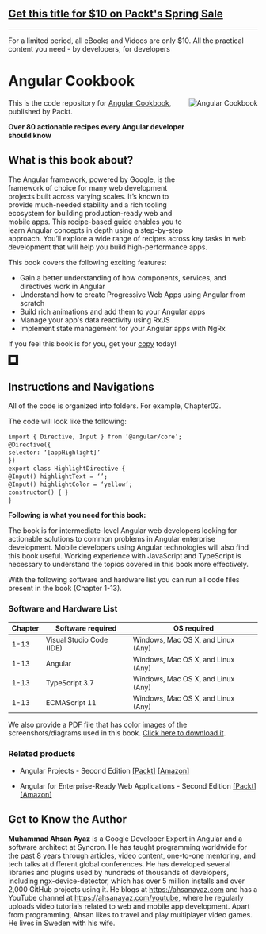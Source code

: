 ## [Get this title for $10 on Packt's Spring Sale](https://www.packt.com/B15150?utm_source=github&utm_medium=packt-github-repo&utm_campaign=spring_10_dollar_2022)
-----
For a limited period, all eBooks and Videos are only $10. All the practical content you need \- by developers, for developers

# Angular Cookbook

<a href="https://www.packtpub.com/product/angular-cookbook/9781838989439?utm_source=github&utm_medium=repository&utm_campaign=9781838989439"><img src="https://static.packt-cdn.com/products/9781838989439/cover/smaller" alt="Angular Cookbook" height="256px" align="right"></a>

This is the code repository for [Angular Cookbook](https://www.packtpub.com/product/angular-cookbook/9781838989439?utm_source=github&utm_medium=repository&utm_campaign=9781838989439), published by Packt.

**Over 80 actionable recipes every Angular developer should know**

## What is this book about?

The Angular framework, powered by Google, is the framework of choice for many web development projects built across varying scales. It’s known to provide much-needed stability and a rich tooling ecosystem for building production-ready web and mobile apps. This recipe-based guide enables you to learn Angular concepts in depth using a step-by-step approach. You’ll explore a wide range of recipes across key tasks in web development that will help you build high-performance apps.

This book covers the following exciting features: 
* Gain a better understanding of how components, services, and directives work in Angular
* Understand how to create Progressive Web Apps using Angular from scratch
* Build rich animations and add them to your Angular apps
* Manage your app's data reactivity using RxJS
* Implement state management for your Angular apps with NgRx

If you feel this book is for you, get your [copy](https://www.amazon.com/dp/1838989439) today!

<a href="https://www.packtpub.com/?utm_source=github&utm_medium=banner&utm_campaign=GitHubBanner"><img src="https://raw.githubusercontent.com/PacktPublishing/GitHub/master/GitHub.png" 
alt="https://www.packtpub.com/" border="5" /></a>


## Instructions and Navigations
All of the code is organized into folders. For example, Chapter02.

The code will look like the following:
```
import { Directive, Input } from ‘@angular/core’;
@Directive({
selector: ‘[appHighlight]’
})
export class HighlightDirective {
@Input() highlightText = ‘’;
@Input() highlightColor = ‘yellow’;
constructor() { }
}
```

**Following is what you need for this book:**

The book is for intermediate-level Angular web developers looking for actionable solutions to common problems in Angular enterprise development. Mobile developers using Angular technologies will also find this book useful. Working experience with JavaScript and TypeScript is necessary to understand the topics covered in this book more effectively.

With the following software and hardware list you can run all code files present in the book (Chapter 1-13).

### Software and Hardware List

| Chapter  | Software required                   | OS required                        |
| -------- | ------------------------------------| -----------------------------------|
| 1-13     | Visual Studio Code (IDE)            | Windows, Mac OS X, and Linux (Any) |
| 1-13     | Angular                             | Windows, Mac OS X, and Linux (Any) |
| 1-13     | TypeScript 3.7                      | Windows, Mac OS X, and Linux (Any) |
| 1-13     | ECMAScript 11                       | Windows, Mac OS X, and Linux (Any) |



We also provide a PDF file that has color images of the screenshots/diagrams used in this book. [Click here to download it](https://static.packt-cdn.com/downloads/9781838989439_ColorImages.pdf).


### Related products <Other books you may enjoy>
* Angular Projects - Second Edition [[Packt]](https://www.packtpub.com/product/angular-projects-second-edition/9781800205260?utm_source=github&utm_medium=repository&utm_campaign=9781800205260) [[Amazon]](https://www.amazon.com/dp/1800205260)

* Angular for Enterprise-Ready Web Applications - Second Edition [[Packt]](https://www.packtpub.com/product/angular-for-enterprise-ready-web-applications-second-edition/9781838648800?utm_source=github&utm_medium=repository&utm_campaign=9781838648800) [[Amazon]](https://www.amazon.com/dp/1838648801)

## Get to Know the Author
**Muhammad Ahsan Ayaz**
is a Google Developer Expert in Angular and a software architect at Syncron. He has taught programming worldwide for the past 8 years through articles, video content, one-to-one mentoring, and tech talks at different global conferences. He has developed several libraries and plugins used by hundreds of thousands of developers, including ngx-device-detector, which has over 5 million installs and over 2,000 GitHub projects using it. He blogs at https://ahsanayaz.com and has a YouTube channel at https://ahsanayaz.com/youtube, where he regularly uploads video tutorials related to web and mobile app development. Apart from programming, Ahsan likes to travel and play multiplayer video games. He lives in Sweden with his wife.





